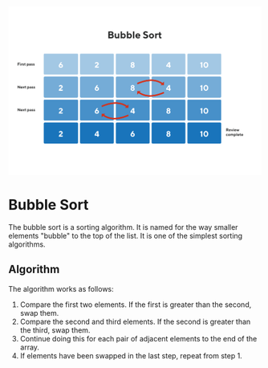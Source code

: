 ![Bubble Sort](./example.webp)

# Bubble Sort

The bubble sort is a sorting algorithm. It is named for the way smaller elements "bubble" to the top of the list. It is one of the simplest sorting algorithms.

## Algorithm

The algorithm works as follows:

1. Compare the first two elements. If the first is greater than the second, swap them.
2. Compare the second and third elements. If the second is greater than the third, swap them.
3. Continue doing this for each pair of adjacent elements to the end of the array.
4. If elements have been swapped in the last step, repeat from step 1.
